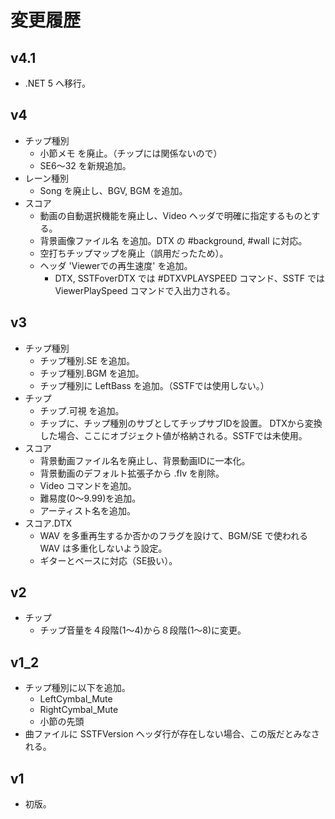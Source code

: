 ﻿
# 変更履歴

## v4.1
* .NET 5 へ移行。

## v4
* チップ種別
  * 小節メモ を廃止。（チップには関係ないので）
  * SE6～32 を新規追加。
* レーン種別
  * Song を廃止し、BGV, BGM を追加。
* スコア
  * 動画の自動選択機能を廃止し、Video ヘッダで明確に指定するものとする。
  * 背景画像ファイル名 を追加。DTX の #background, #wall に対応。
  * 空打ちチップマップを廃止（誤用だったため）。
  * ヘッダ 'Viewerでの再生速度' を追加。
    * DTX, SSTFoverDTX では #DTXVPLAYSPEED コマンド、SSTF では ViewerPlaySpeed コマンドで入出力される。

## v3
* チップ種別
  * チップ種別.SE を追加。
  * チップ種別.BGM を追加。
  * チップ種別に LeftBass を追加。（SSTFでは使用しない。）
* チップ
  * チップ.可視 を追加。
  * チップに、チップ種別のサブとしてチップサブIDを設置。
    DTXから変換した場合、ここにオブジェクト値が格納される。SSTFでは未使用。
* スコア
  * 背景動画ファイル名を廃止し、背景動画IDに一本化。
  * 背景動画のデフォルト拡張子から .flv を削除。
  * Video コマンドを追加。
  * 難易度(0～9.99)を追加。
  * アーティスト名を追加。
* スコア.DTX
  * WAV を多重再生するか否かのフラグを設けて、BGM/SE で使われる WAV は多重化しないよう設定。
  * ギターとベースに対応（SE扱い）。

## v2
* チップ
  * チップ音量を４段階(1～4)から８段階(1～8)に変更。

## v1_2
* チップ種別に以下を追加。
  * LeftCymbal_Mute
  * RightCymbal_Mute
  * 小節の先頭
* 曲ファイルに SSTFVersion ヘッダ行が存在しない場合、この版だとみなされる。

## v1
* 初版。
